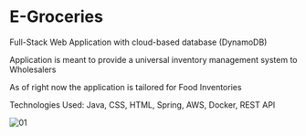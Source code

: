 # E-Groceries

Full-Stack Web Application with cloud-based database (DynamoDB) 

Application is meant to provide a universal inventory management system to Wholesalers

As of right now the application is tailored for Food Inventories 

Technologies Used: Java, CSS, HTML, Spring, AWS, Docker, REST API


![01](https://user-images.githubusercontent.com/90943184/210430121-2c7454d2-d37e-4bb8-89fe-b66464c89ef8.jpg)

